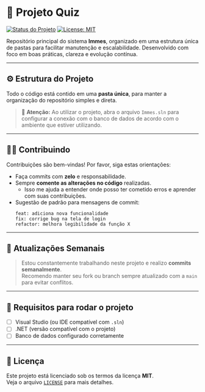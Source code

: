 # 💼 Projeto Quiz

[![Status do Projeto](https://img.shields.io/badge/status-em%20desenvolvimento-yellow)]()
[![License: MIT](https://img.shields.io/badge/license-MIT-blue.svg)](LICENSE)

Repositório principal do sistema **Immes**, organizado em uma estrutura única de pastas para facilitar manutenção e escalabilidade. Desenvolvido com foco em boas práticas, clareza e evolução contínua.

---

## ⚙️ Estrutura do Projeto

Todo o código está contido em uma **pasta única**, para manter a organização do repositório simples e direta.

> 🔧 **Atenção:** Ao utilizar o projeto, abra o arquivo `Immes.sln` para configurar a conexão com o banco de dados de acordo com o ambiente que estiver utilizando.

---

## 🧑‍💻 Contribuindo

Contribuições são bem-vindas! Por favor, siga estas orientações:

- Faça commits com **zelo** e responsabilidade.
- Sempre **comente as alterações no código** realizadas.
  - Isso me ajuda a entender onde posso ter cometido erros e aprender com suas contribuições.
- Sugestão de padrão para mensagens de commit:
  ```
  feat: adiciona nova funcionalidade
  fix: corrige bug na tela de login
  refactor: melhora legibilidade da função X
  ```

---

## 🔁 Atualizações Semanais

> Estou constantemente trabalhando neste projeto e realizo **commits semanalmente**.  
> Recomendo manter seu fork ou branch sempre atualizado com a `main` para evitar conflitos.

---

## 🚀 Requisitos para rodar o projeto

- [ ] Visual Studio (ou IDE compatível com `.sln`)
- [ ] .NET (versão compatível com o projeto)
- [ ] Banco de dados configurado corretamente

---

## 📄 Licença

Este projeto está licenciado sob os termos da licença **MIT**.  
Veja o arquivo [`LICENSE`](LICENSE) para mais detalhes.
